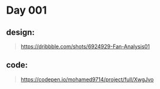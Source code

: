# Day 001

## design:

> https://dribbble.com/shots/6924929-Fan-Analysis01

## code:

> https://codepen.io/mohamed9714/project/full/XwgJvo
